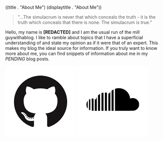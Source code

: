((title . "About Me")
 (displaytitle . "About Me"))
> "...The simulacrum is never that which conceals the truth - it is the truth which conceals that there is none. The simulacrum is true."

Hello, my name is **[REDACTED]** and I am the usual run of the mill guywithablog. I like to ramble about topics that I have a superficial understanding of and state my opinion as if it were that of an expert. This makes my blog the ideal source for information. If you truly want to know more about me, you can find snippets of information about me in my *PENDING* blog posts. 

[![Shitty code](github.png)](https://github.com/libbro) [![Shitty music](sc.png)](https://soundcloud.com/sacred-ngoma)
